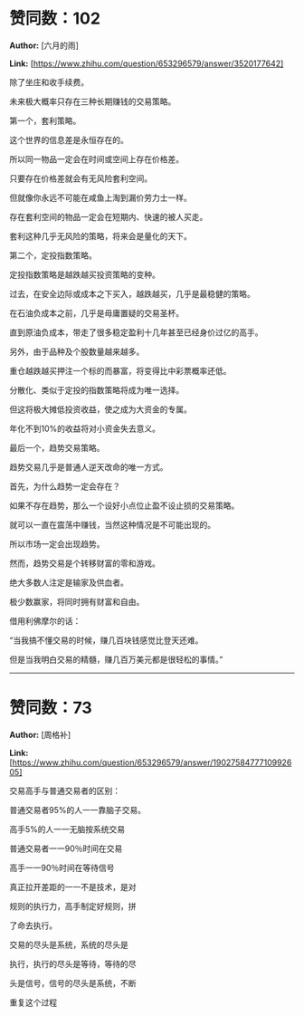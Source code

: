 # 赞同数：102

**Author:** [六月的雨]

 **Link:** [https://www.zhihu.com/question/653296579/answer/3520177642]

除了坐庄和收手续费。

未来极大概率只存在三种长期赚钱的交易策略。

  


  


第一个，套利策略。

这个世界的信息差是永恒存在的。

所以同一物品一定会在时间或空间上存在价格差。

只要存在价格差就会有无风险套利空间。

  


  


但就像你永远不可能在咸鱼上淘到漏价劳力士一样。

存在套利空间的物品一定会在短期内、快速的被人买走。

套利这种几乎无风险的策略，将来会是量化的天下。

  


  


第二个，定投指数策略。

定投指数策略是越跌越买投资策略的变种。

过去，在安全边际或成本之下买入，越跌越买，几乎是最稳健的策略。

在石油负成本之前，几乎是毋庸置疑的交易圣杯。

直到原油负成本，带走了很多稳定盈利十几年甚至已经身价过亿的高手。

  


  


另外，由于品种及个股数量越来越多。

重仓越跌越买押注一个标的而暴富，将变得比中彩票概率还低。

分散化、类似于定投的指数策略将成为唯一选择。

但这将极大摊低投资收益，使之成为大资金的专属。

年化不到10%的收益将对小资金失去意义。

  


  


最后一个，趋势交易策略。

趋势交易几乎是普通人逆天改命的唯一方式。

首先，为什么趋势一定会存在？

如果不存在趋势，那么一个设好小点位止盈不设止损的交易策略。

就可以一直在震荡中赚钱，当然这种情况是不可能出现的。

所以市场一定会出现趋势。

  


  


然而，趋势交易是个转移财富的零和游戏。

绝大多数人注定是输家及供血者。

极少数赢家，将同时拥有财富和自由。

  


  


借用利佛摩尔的话：

“当我搞不懂交易的时候，赚几百块钱感觉比登天还难。

但是当我明白交易的精髓，赚几百万美元都是很轻松的事情。”

---

# 赞同数：73

**Author:** [周格补]

 **Link:** [https://www.zhihu.com/question/653296579/answer/1902758477710992605]

交易高手与普通交易者的区别：

​普通交易者95%的人一一靠脑子交易。

​高手5%的人一一无脑按系统交易

​普通交易者一一90％时间在交易

​高手一一90％时间在等待信号

​真正拉开差距的一一不是技术，是对

​规则的执行力，高手制定好规则，拼

​了命去执行。

​交易的尽头是系统，系统的尽头是

​执行，执行的尽头是等待，等待的尽

​头是信号，信号的尽头是系统，不断

​重复这个过程